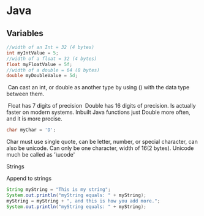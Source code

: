 # Java

## Variables

```java
//width of an Int = 32 (4 bytes)
int myIntValue = 5;
//width of a float = 32 (4 bytes)
float myFloatValue = 5f;
//width of a double = 64 (8 bytes)
double myDoubleValue = 5d;
```

​		Can cast an int, or double as another type by using () with the data type between them.

​	Float has 7 digits of precision
​	Double has 16 digits of precision. Is actually faster on modern systems. Inbuilt Java functions just Double more often, and it is more precise.

```java
char myChar = 'D';
```

Char must use single quote, can be letter, number, or special character, can also be unicode. Can only be one character, width of 16(2 bytes). Unicode much be called as '\ucode'

Strings

Append to strings 

```java
String myString = "This is my string";
System.out.println("myString equals: " + myString);
myString = myString + ", and this is how you add more.";
System.out.println("myString equals: " + myString);
```

